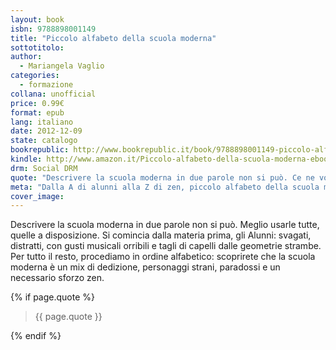 ```yaml
---
layout: book
isbn: 9788898001149
title: "Piccolo alfabeto della scuola moderna"
sottotitolo:
author:
  - Mariangela Vaglio
categories:
  - formazione
collana: unofficial
price: 0.99€
format: epub
lang: italiano
date: 2012-12-09
state: catalogo
bookrepublic: http://www.bookrepublic.it/book/9788898001149-piccolo-alfabeto-della-scuola-moderna/
kindle: http://www.amazon.it/Piccolo-alfabeto-della-scuola-moderna-ebook/dp/B00ALIRL58/
drm: Social DRM
quote: "Descrivere la scuola moderna in due parole non si può. Ce ne vogliono almeno 21, in ordine alfabetico."
meta: "Dalla A di alunni alla Z di zen, piccolo alfabeto della scuola moderna."
cover_image:
---
```

Descrivere la scuola moderna in due parole non si può. Meglio usarle tutte, quelle a disposizione. Si comincia dalla materia prima, gli Alunni: svagati, distratti, con gusti musicali orribili e tagli di capelli dalle geometrie strambe. Per tutto il resto, procediamo in ordine alfabetico: scoprirete che la scuola moderna è un mix di dedizione, personaggi strani, paradossi e un necessario sforzo zen.

{% if page.quote %}
<blockquote>
    {{ page.quote }}
</blockquote>
{% endif %}